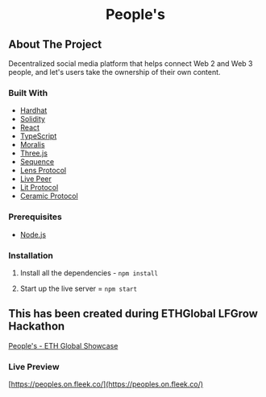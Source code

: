 <br />
<h1 align="center">People's</h1>

## About The Project

Decentralized social media platform that helps connect Web 2 and Web 3 people, and let's users take the ownership of their own content.

### Built With

- [Hardhat](https://hardhat.org/)
- [Solidity](https://docs.soliditylang.org/en/v0.8.11/)
- [React](https://reactjs.org/)
- [TypeScript](https://www.typescriptlang.org/)
- [Moralis](https://moralis.io/)
- [Three.js](https://threejs.org/)
- [Sequence](https://sequence.build/)
- [Lens Protocol](https://lens.dev/)
- [Live Peer](https://livepeer.org/)
- [Lit Protocol](https://litprotocol.com/)
- [Ceramic Protocol](https://ceramic.network/)

### Prerequisites

- [Node.js](https://nodejs.org/en/download/)

### Installation

1. Install all the dependencies - `npm install`

2. Start up the live server = `npm start`

## This has been created during ETHGlobal LFGrow Hackathon

[People's - ETH Global Showcase](showcase.ethglobal.com/lfgrow/people-s-9cmwz)

### Live Preview

[https://peoples.on.fleek.co/](https://peoples.on.fleek.co/)